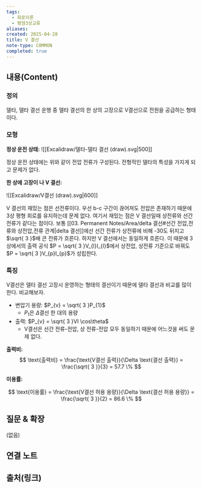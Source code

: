 ```yaml
---
tags:
  - 회로이론
  - 평형3상교류
aliases: 
created: 2025-04-28
title: V 결선
note-type: COMMON
completed: true
---
```


## 내용(Content)

### 정의

델타, 델타 결선 운행 중 델타 결선의 한 상의 고장으로 V결선으로 전원을 공급하는 형태이다.

### 모형

**정상 운전 상태:**
![[Excalidraw/델타-델타 결선 (draw).svg|500]]

정상 운전 상태에는 위와 같이 전압 전류가 구성된다. 전형적인 델타의 특성을 가지게 되고 문제가 없다.

**한 상에 고장이 나 V 결선:**

![[Excalidraw/V결선 (draw).svg|600]]

V 결선의 재밌는 점은 선전류이다. 우선 b-c 구간이 끊어져도 전압은 존재하기 때문에 3상 평형 회로를 유지하는데 문제 없다. 여기서 재밌는 점은 V 결선일때 상전류와 선간 전류가 같다는 점이다. 보통 [[03. Permanent Notes/Area/delta 결선#선간 전압,전류와 상전압,전류 관계|delta 결선]]에선 선간 전류가 상전류에 비해 -30도 뒤지고 $\sqrt{ 3 }$배 큰 전류가 흐른다. 하지만 V 결선에서는 동일하게 흐른다. 이 때문에 3상에서의 출력 공식 $P = \sqrt{ 3 }V_{l}I_{l}$에서 상전압, 상전류 기준으로 바꿔도 $P = \sqrt{ 3 }V_{p}I_{p}$가 성립한다.

### 특징

V결선은 델타 결선 고장시 운영하는 형태의 결선이기 때문에 델타 결선과 비교를 많이 한다. 비교해보자.

- 변압기 용량: $P_{v} = \sqrt{ 3 }P_{1}$
	- $P_{1}$은 $\Delta$결선 한 대의 용량
- 출력: $P_{v} = \sqrt{ 3 }VI \cos\theta$
	- V결선은 선간 전류-전압, 상 전류-전압 모두 동일하기 때문에 어느것을 써도 문제 없다.

**출력비:**
$$
\text{출력비} = \frac{\text{V결선 출력}}{\Delta \text{결선 출력}} = \frac{\sqrt{ 3 }}{3} = 57.7 \%
$$

**이용률:**

$$
\text{이용률} = \frac{\text{V결선 허용 용량}}{\Delta \text{결선 허용 용량}} = \frac{\sqrt{ 3 }}{2} = 86.6 \%
$$

## 질문 & 확장

(없음)

## 연결 노트

## 출처(링크)

